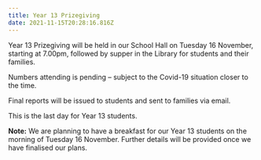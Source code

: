 ```yaml
---
title: Year 13 Prizegiving
date: 2021-11-15T20:28:16.816Z
---
```

Year 13 Prizegiving will be held in our School Hall on Tuesday 16 November, starting at 7.00pm, followed by supper in the Library for students and their families.

Numbers attending is pending – subject to the Covid-19 situation closer to the time.  

Final reports will be issued to students and sent to families via email.

This is the last day for Year 13 students.

**Note:** We are planning to have a breakfast for our Year 13 students on the morning of Tuesday 16 November. Further details will be provided once we have finalised our plans.